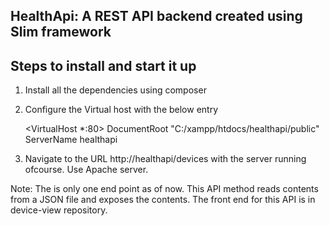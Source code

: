 ## HealthApi: A REST API backend created using Slim framework

## Steps to install and start it up

1) Install all the dependencies using composer

2) Configure the Virtual host with the below entry
    
    <VirtualHost *:80>
        DocumentRoot "C:/xampp/htdocs/healthapi/public"
        ServerName healthapi
    </VirtualHost>

3) Navigate to the URL http://healthapi/devices with the server running ofcourse. Use Apache server.

Note: The is only one end point as of now. This API method reads contents from a JSON file and exposes the contents. The front end for this API is in device-view repository.